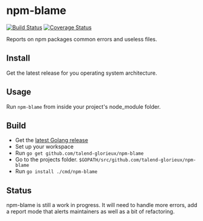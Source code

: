 # npm-blame

[![Build Status](https://travis-ci.org/talend-glorieux/npm-blame.svg?branch=master)](https://travis-ci.org/talend-glorieux/npm-blame) [![Coverage Status](https://coveralls.io/repos/github/talend-glorieux/npm-blame/badge.svg?branch=chore%2Fadd-coveralls)](https://coveralls.io/github/talend-glorieux/npm-blame?branch=chore%2Fadd-coveralls)

Reports on npm packages common errors and useless files.

## Install

Get the latest release for you operating system architecture.

## Usage

Run `npm-blame` from inside your project's node_module folder.

## Build 
* Get the [latest Golang release](https://golang.org/dl/)
* Set up your workspace
* Run `go get github.com/talend-glorieux/npm-blame` 
* Go to the projects folder. `$GOPATH/src/github.com/talend-glorieux/npm-blame`
* Run `go install ./cmd/npm-blame`

## Status

npm-blame is still a work in progress. It will need to handle more errors, add a
report mode that alerts maintainers as well as a bit of refactoring.
